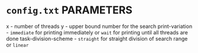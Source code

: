 # `config.txt` PARAMETERS
x - number of threads
y - upper bound number for the search
print-variation - `immediate` for printing immediately or `wait` for printing until all threads are done
task-division-scheme - `straight` for straight division of search range or `linear`